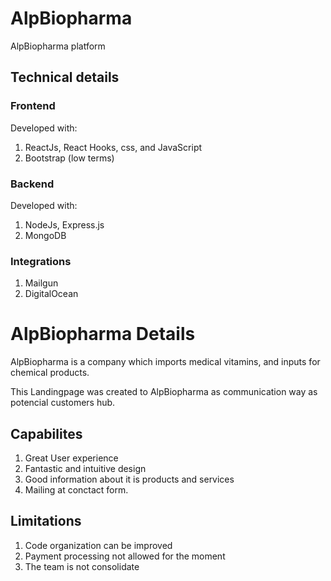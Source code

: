 # AlpBiopharma
AlpBiopharma platform

## Technical details

### Frontend
 
Developed with:

1. ReactJs, React Hooks, css, and JavaScript
2. Bootstrap (low terms)

### Backend

Developed with:

1. NodeJs, Express.js
2. MongoDB

### Integrations

1. Mailgun
2. DigitalOcean

# AlpBiopharma Details

AlpBiopharma is a company which imports medical vitamins, and inputs for chemical products.

This Landingpage was created to AlpBiopharma as communication way as potencial customers hub.

## Capabilites

1. Great User experience
2. Fantastic and intuitive design
3. Good information about it is products and services
4. Mailing at conctact form.

## Limitations

1.  Code organization can be improved
2.  Payment processing not allowed for the moment
3.  The team is not consolidate


